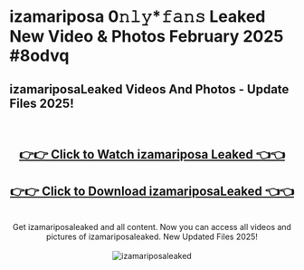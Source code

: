 # izamariposa 0𝚗𝚕𝚢*𝚏𝚊𝚗𝚜 Leaked New Video & Photos February 2025 #8odvq

<h2>izamariposaLeaked Videos And Photos - Update Files 2025!</h2>
<br>
<div align="center">
<h2><a href="https://mediaupload.pro?title=izamariposa&ref=11F" rel="nofollow">👉👉 Click to Watch izamariposa Leaked 👈👈</a></h2>
<h2><a href="https://mediaupload.pro?title=izamariposa&ref=11F" rel="nofollow">👉👉 Click to Download izamariposaLeaked 👈👈</a></h2>
<br>
Get izamariposaleaked and all content. Now you can access all videos and pictures of izamariposaleaked. New Updated Files 2025!
<br>
<br>
<a href="https://mediaupload.pro?title=izamariposa&ref=11F" rel="nofollow" data-target="animated-image.originalLink"><img src="https://i.ibb.co/Gkj2r4b/banner.png" alt="izamariposaleaked" style="max-width: 100%; display: inline-block;" data-target="animated-image.originalImage"></a>
</div>
<br>

